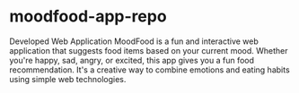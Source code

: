 # moodfood-app-repo
Developed Web Application
MoodFood is a fun and interactive web application that suggests food items based on your current mood. Whether you're happy, sad, angry, or excited, this app gives you a fun food recommendation. It's a creative way to combine emotions and eating habits using simple web technologies.
